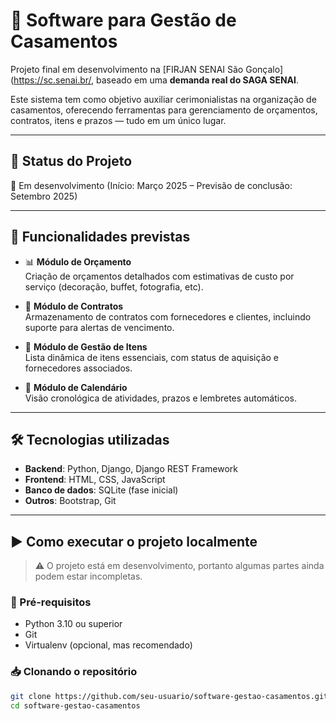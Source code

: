 # 💍 Software para Gestão de Casamentos

Projeto final em desenvolvimento na [FIRJAN SENAI São Gonçalo](https://sc.senai.br/, baseado em uma **demanda real do SAGA SENAI**.

Este sistema tem como objetivo auxiliar cerimonialistas na organização de casamentos, oferecendo ferramentas para gerenciamento de orçamentos, contratos, itens e prazos — tudo em um único lugar.

---

## 🚧 Status do Projeto

🔨 Em desenvolvimento (Início: Março 2025 – Previsão de conclusão: Setembro 2025)

---

## 🧩 Funcionalidades previstas

- 📊 **Módulo de Orçamento**  
  Criação de orçamentos detalhados com estimativas de custo por serviço (decoração, buffet, fotografia, etc).

- 📁 **Módulo de Contratos**  
  Armazenamento de contratos com fornecedores e clientes, incluindo suporte para alertas de vencimento.

- 📝 **Módulo de Gestão de Itens**  
  Lista dinâmica de itens essenciais, com status de aquisição e fornecedores associados.

- 📅 **Módulo de Calendário**  
  Visão cronológica de atividades, prazos e lembretes automáticos.

---

## 🛠️ Tecnologias utilizadas

- **Backend**: Python, Django, Django REST Framework  
- **Frontend**: HTML, CSS, JavaScript  
- **Banco de dados**: SQLite (fase inicial)  
- **Outros**: Bootstrap, Git

---

## ▶️ Como executar o projeto localmente

> ⚠️ O projeto está em desenvolvimento, portanto algumas partes ainda podem estar incompletas.

### 🔧 Pré-requisitos

- Python 3.10 ou superior
- Git
- Virtualenv (opcional, mas recomendado)

### 📥 Clonando o repositório

```bash
git clone https://github.com/seu-usuario/software-gestao-casamentos.git
cd software-gestao-casamentos
